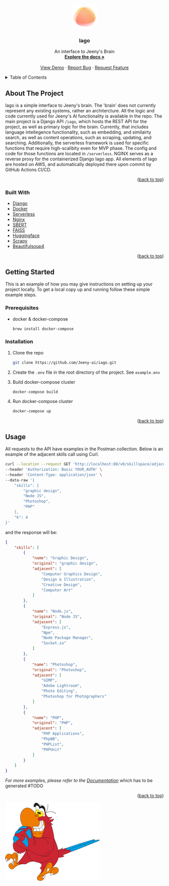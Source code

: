 <div id="top"></div>
<!--
*** Thanks for checking out the Best-README-Template. If you have a suggestion
*** that would make this better, please fork the repo and create a pull request
*** or simply open an issue with the tag "enhancement".
*** Don't forget to give the project a star!
*** Thanks again! Now go create something AMAZING! :D
-->

<!-- PROJECT SHIELDS -->
<!--
*** I'm using markdown "reference style" links for readability.
*** Reference links are enclosed in brackets [ ] instead of parentheses ( ).
*** See the bottom of this document for the declaration of the reference variables
*** for contributors-url, forks-url, etc. This is an optional, concise syntax you may use.
*** https://www.markdownguide.org/basic-syntax/#reference-style-links
-->
<!-- [![Contributors][contributors-shield]][contributors-url]
[![Forks][forks-shield]][forks-url]
[![Stargazers][stars-shield]][stars-url]
[![Issues][issues-shield]][issues-url]
[![MIT License][license-shield]][license-url]
[![LinkedIn][linkedin-shield]][linkedin-url] -->

<!-- PROJECT LOGO -->
<br />
<div align="center">
  <a href="https://github.com/Jeeny-ai/iago">
    <img src="images/logo_square.jpg" alt="Logo" width="80" height="80">
  </a>

<h3 align="center">Iago</h3>

  <p align="center">
    An interface to Jeeny's Brain
    <br />
    <a href="https://github.com/Jeeny-ai/iago"><strong>Explore the docs »</strong></a>
    <br />
    <br />
    <a href="https://github.com/Jeeny-ai/iago">View Demo</a>
    ·
    <a href="https://github.com/Jeeny-ai/iago/issues">Report Bug</a>
    ·
    <a href="https://github.com/Jeeny-ai/iago/issues">Request Feature</a>
  </p>
</div>

<!-- TABLE OF CONTENTS -->
<details>
  <summary>Table of Contents</summary>
  <ol>
    <li>
      <a href="#about-the-project">About The Project</a>
      <ul>
        <li><a href="#built-with">Built With</a></li>
      </ul>
    </li>
    <li>
      <a href="#getting-started">Getting Started</a>
      <ul>
        <li><a href="#prerequisites">Prerequisites</a></li>
        <li><a href="#installation">Installation</a></li>
      </ul>
    </li>
    <li><a href="#usage">Usage</a></li>
  </ol>
</details>

<!-- ABOUT THE PROJECT -->
## About The Project

Iago is a simple interface to Jeeny's brain. The 'brain' does not currently represent any existing systems, rather an architercture. All the logic and code currently used for Jeeny's AI functionality is available in the repo. The main project is a Django API `/iago`, which hosts the REST API for the project, as well as primary logic for the brain. Currently, that includes language intellegence functionality, such as embedding, and similairty search, as well as content operations, such as scraping, updating, and searching. Additionally, the serverless framework is used for specific functions that require high-scalibity even for MVP phase. The config and code for those functions are located in `/serverless`. NGINX serves as a reverse proxy for the containerized Django Iago app. All elements of Iago are hosted on AWS, and automatically deployed there upon commit by GitHub Actions CI/CD.

<p align="right">(<a href="#top">back to top</a>)</p>

### Built With

* [Django](https://www.djangoproject.com/)
* [Docker](https://www.docker.com/)
* [Serverless](https://www.serverless.com/)
* [Nginx](https://www.nginx.com/)
* [SBERT](https://www.sbert.net/)
* [FAISS](https://github.com/facebookresearch/faiss)
* [Huggingface](https://huggingface.co/)
* [Scrapy](https://scrapy.org/)
* [Beautifulsoup4](https://www.crummy.com/software/BeautifulSoup/bs4/doc/)

<p align="right">(<a href="#top">back to top</a>)</p>

<!-- GETTING STARTED -->
## Getting Started

This is an example of how you may give instructions on setting up your project locally.
To get a local copy up and running follow these simple example steps.

### Prerequisites

* docker & docker-compose

  ```sh
  brew install docker-compose
  ```

### Installation

1. Clone the repo

   ```sh
   git clone https://github.com/Jeeny-ai/iago.git
   ```

2. Create the `.env` file in the root directory of the project. See `example.env`

3. Build docker-compose cluster

   ```sh
   docker-compose build
   ```

4. Run docker-compose cluster

   ```sh
   docker-compose up
   ```

<p align="right">(<a href="#top">back to top</a>)</p>

<!-- USAGE EXAMPLES -->
## Usage

All requests to the API have examples in the Postman collection. Below is an example of the adjacent skills call using Curl.

``` sh
curl --location --request GET 'http://localhost:80/v0/skillspace/adjacent' \
--header 'Authorization: Basic YOUR_AUTH' \
--header 'Content-Type: application/json' \
--data-raw '{
    "skills": [
        "graphic design",
        "Node JS",
        "Photoshop",
        "PHP"
    ],
    "k": 4
}'
```

and the response will be:

```json
{
    "skills": [
        {
            "name": "Graphic Design",
            "original": "graphic design",
            "adjacent": [
                "Computer Graphics Design",
                "Design & Illustration",
                "Creative Design",
                "Computer Art"
            ]
        },
        {
            "name": "Node.js",
            "original": "Node JS",
            "adjacent": [
                "Express.js",
                "Npm",
                "Node Package Manager",
                "Socket.io"
            ]
        },
        {
            "name": "Photoshop",
            "original": "Photoshop",
            "adjacent": [
                "GIMP",
                "Adobe Lightroom",
                "Photo Editing",
                "Photoshop for Photographers"
            ]
        },
        {
            "name": "PHP",
            "original": "PHP",
            "adjacent": [
                "PHP Applications",
                "PhpBB",
                "PHPList",
                "PHPUnit"
            ]
        }
    ]
}
```

_For more examples, please refer to the [Documentation](https://example.com)_ which has to be generated #TODO

<p align="right">(<a href="#top">back to top</a>)</p>

<!-- MARKDOWN LINKS & IMAGES -->
<!-- https://www.markdownguide.org/basic-syntax/#reference-style-links -->
[contributors-shield]: https://img.shields.io/github/contributors/Jeeny-ai/iago.svg?style=for-the-badge
[contributors-url]: https://github.com/Jeeny-ai/iago/graphs/contributors
[forks-shield]: https://img.shields.io/github/forks/Jeeny-ai/iago.svg?style=for-the-badge
[forks-url]: https://github.com/Jeeny-ai/iago/network/members
[stars-shield]: https://img.shields.io/github/stars/Jeeny-ai/iago.svg?style=for-the-badge
[stars-url]: https://github.com/Jeeny-ai/iago/stargazers
[issues-shield]: https://img.shields.io/github/issues/Jeeny-ai/iago.svg?style=for-the-badge
[issues-url]: https://github.com/Jeeny-ai/iago/issues
[license-shield]: https://img.shields.io/github/license/Jeeny-ai/iago.svg?style=for-the-badge
[license-url]: https://github.com/Jeeny-ai/iago/blob/master/LICENSE.txt
[linkedin-shield]: https://img.shields.io/badge/-LinkedIn-black.svg?style=for-the-badge&logo=linkedin&colorB=555
[linkedin-url]: https://linkedin.com/in/linkedin_username
[product-screenshot]: images/screenshot.png

![Alt text](/images/aladdin-iago.png?raw=true)
